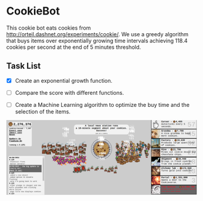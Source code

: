 # CookieBot

This cookie bot eats cookies from http://orteil.dashnet.org/experiments/cookie/. We use a greedy algorithm that buys items over exponentially growing time intervals achieving 118.4 cookies per second at the end of 5 minutes threshold. 

## Task List
- [x] Create an exponential growth function.
- [ ] Compare the score with different functions.
- [ ] Create a Machine Learning algorithm to optimize the buy time and the selection of the items.


![Alt text](cookiegame.png?raw=true "Optional Title")
